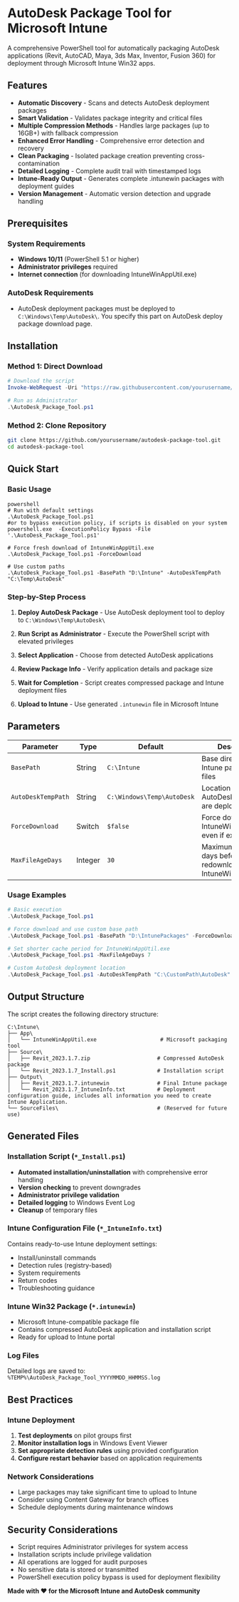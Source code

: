 # AutoDesk Package Tool for Microsoft Intune

A comprehensive PowerShell tool for automatically packaging AutoDesk applications (Revit, AutoCAD, Maya, 3ds Max, Inventor, Fusion 360) for deployment through Microsoft Intune Win32 apps.

## Features

- **Automatic Discovery** - Scans and detects AutoDesk deployment packages
- **Smart Validation** - Validates package integrity and critical files
- **Multiple Compression Methods** - Handles large packages (up to 16GB+) with fallback compression
- **Enhanced Error Handling** - Comprehensive error detection and recovery
- **Clean Packaging** - Isolated package creation preventing cross-contamination
- **Detailed Logging** - Complete audit trail with timestamped logs
- **Intune-Ready Output** - Generates complete .intunewin packages with deployment guides
- **Version Management** - Automatic version detection and upgrade handling

## Prerequisites

### System Requirements
- **Windows 10/11** (PowerShell 5.1 or higher)
- **Administrator privileges** required
- **Internet connection** (for downloading IntuneWinAppUtil.exe)

### AutoDesk Requirements
- AutoDesk deployment packages must be deployed to `C:\Windows\Temp\AutoDesk\`. You specify this part on AutoDesk deploy package download page.

## Installation

### Method 1: Direct Download
```powershell
# Download the script
Invoke-WebRequest -Uri "https://raw.githubusercontent.com/yourusername/autodesk-package-tool/main/AutoDesk_Package_Tool.ps1" -OutFile "AutoDesk_Package_Tool.ps1"

# Run as Administrator
.\AutoDesk_Package_Tool.ps1
```

### Method 2: Clone Repository
```bash
git clone https://github.com/yourusername/autodesk-package-tool.git
cd autodesk-package-tool
```

## Quick Start

### Basic Usage
```
powershell
# Run with default settings
.\AutoDesk_Package_Tool.ps1
#or to bypass execution policy, if scripts is disabled on your system
powershell.exe  -ExecutionPolicy Bypass -File '.\AutoDesk_Package_Tool.ps1'

# Force fresh download of IntuneWinAppUtil.exe
.\AutoDesk_Package_Tool.ps1 -ForceDownload

# Use custom paths
.\AutoDesk_Package_Tool.ps1 -BasePath "D:\Intune" -AutoDeskTempPath "C:\Temp\AutoDesk"
```

### Step-by-Step Process
1. **Deploy AutoDesk Package** - Use AutoDesk deployment tool to deploy to `C:\Windows\Temp\AutoDesk\`

2. **Run Script as Administrator** - Execute the PowerShell script with elevated privileges
3. **Select Application** - Choose from detected AutoDesk applications
4. **Review Package Info** - Verify application details and package size
5. **Wait for Completion** - Script creates compressed package and Intune deployment files
6. **Upload to Intune** - Use generated `.intunewin` file in Microsoft Intune

## Parameters

| Parameter | Type | Default | Description |
|-----------|------|---------|-------------|
| `BasePath` | String | `C:\Intune` | Base directory for all Intune packaging files |
| `AutoDeskTempPath` | String | `C:\Windows\Temp\AutoDesk` | Location where AutoDesk packages are deployed |
| `ForceDownload` | Switch | `$false` | Force download of IntuneWinAppUtil.exe even if exists |
| `MaxFileAgeDays` | Integer | `30` | Maximum age in days before redownloading IntuneWinAppUtil.exe |

### Usage Examples

```powershell
# Basic execution
.\AutoDesk_Package_Tool.ps1

# Force download and use custom base path
.\AutoDesk_Package_Tool.ps1 -BasePath "D:\IntunePackages" -ForceDownload

# Set shorter cache period for IntuneWinAppUtil.exe
.\AutoDesk_Package_Tool.ps1 -MaxFileAgeDays 7

# Custom AutoDesk deployment location
.\AutoDesk_Package_Tool.ps1 -AutoDeskTempPath "C:\CustomPath\AutoDesk"
```

## Output Structure

The script creates the following directory structure:

```
C:\Intune\
├── App\
│   └── IntuneWinAppUtil.exe                    # Microsoft packaging tool
├── Source\
│   ├── Revit_2023.1.7.zip                     # Compressed AutoDesk package
│   └── Revit_2023.1.7_Install.ps1             # Installation script
├── Output\
│   ├── Revit_2023.1.7.intunewin               # Final Intune package
│   └── Revit_2023.1.7_IntuneInfo.txt          # Deployment configuration guide, includes all information you need to create Intune Application.
└── SourceFiles\                               # (Reserved for future use)
```

## Generated Files

### Installation Script (`*_Install.ps1`)
- **Automated installation/uninstallation** with comprehensive error handling
- **Version checking** to prevent downgrades
- **Administrator privilege validation**
- **Detailed logging** to Windows Event Log
- **Cleanup** of temporary files

### Intune Configuration File (`*_IntuneInfo.txt`)
Contains ready-to-use Intune deployment settings:
- Install/uninstall commands
- Detection rules (registry-based)
- System requirements
- Return codes
- Troubleshooting guidance

### Intune Win32 Package (`*.intunewin`)
- Microsoft Intune-compatible package file
- Contains compressed AutoDesk application and installation script
- Ready for upload to Intune portal

### Log Files
Detailed logs are saved to: `%TEMP%\AutoDesk_Package_Tool_YYYYMMDD_HHMMSS.log`

## Best Practices

### Intune Deployment
1. **Test deployments** on pilot groups first
2. **Monitor installation logs** in Windows Event Viewer
3. **Set appropriate detection rules** using provided configuration
4. **Configure restart behavior** based on application requirements

### Network Considerations
- Large packages may take significant time to upload to Intune
- Consider using Content Gateway for branch offices
- Schedule deployments during maintenance windows

## Security Considerations

- Script requires Administrator privileges for system access
- Installation scripts include privilege validation
- All operations are logged for audit purposes
- No sensitive data is stored or transmitted
- PowerShell execution policy bypass is used for deployment flexibility

**Made with ❤️ for the Microsoft Intune and AutoDesk community**
